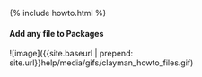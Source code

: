 {% include howto.html %}
<h4><b>Add any file to Packages</b></h4>
![image]({{site.baseurl | prepend: site.url}}help/media/gifs/clayman_howto_files.gif)
